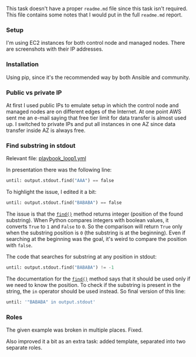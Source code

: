 This task doesn't have a proper `readme.md` file since this task isn't required. This file contains some notes that I would put in the full `readme.md` report.

### Setup

I'm using EC2 instances for both control node and managed nodes. There are screenshots with their IP addresses.

### Installation

Using pip, since it's the recommended way by both Ansible and community.

### Public vs private IP

At first I used public IPs to emulate setup in which the control node and managed nodes are on different edges of the Internet. At one point AWS  sent me an e-mail saying that free tier limit for data transfer is almost used up. I switched to private IPs and put all instances in one AZ since data transfer inside AZ is always free.

### Find substring in stdout

Relevant file: [playbook_loop1.yml](./l2/08_different_oss/playbook_loop1.yml)

In presentation there was the following line:

```python
until: output.stdout.find("AAA") == false
```

To highlight the issue, I edited it a bit:

```python
until: output.stdout.find("BABABA") == false
```

The issue is that the [`find()`](https://docs.python.org/3/library/stdtypes.html#str.find) method returns integer (position of the found substring). When Python compares integers with boolean values, it converts `True` to `1` and `False` to `0`. So the comparison will return `True` only when the substring position is `0` (the substring is at the beginning). Even if searching at the beginning was the goal, it's weird to compare the position with `false`.

The code that searches for substring at any position in stdout:

```python
until: output.stdout.find("BABABA") != -1
```

The documentation for the [`find()`](https://docs.python.org/3/library/stdtypes.html#str.find) method says that it should be used only if we need to know the position. To check if the substring is present in the string, the `in` operator should be used instead. So final version of this line:

```python
until: '"BABABA" in output.stdout'
```

### Roles

The given example was broken in multiple places. Fixed.

Also improved it a bit as an extra task: added template, separated into two separate roles.
